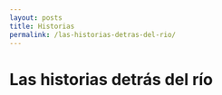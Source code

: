 ```yaml
---
layout: posts
title: Historias
permalink: /las-historias-detras-del-rio/
---
```


# Las historias detrás del río
